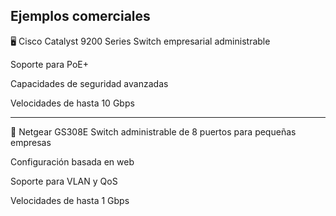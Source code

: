 ## Ejemplos comerciales

🖥️ Cisco Catalyst 9200 Series
Switch empresarial administrable

Soporte para PoE+

Capacidades de seguridad avanzadas

Velocidades de hasta 10 Gbps

-----------------------------


🔌 Netgear GS308E
Switch administrable de 8 puertos para pequeñas empresas

Configuración basada en web

Soporte para VLAN y QoS

Velocidades de hasta 1 Gbps
